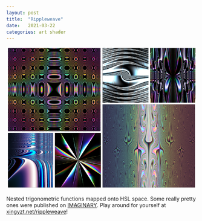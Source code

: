 ```yaml
---
layout: post
title:  "Rippleweave"
date:   2021-03-22
categories: art shader
---
```


![Six swirling mathematical equations in a grid](/media/ripple-weave-collage-w720.png)

Nested trigonometric functions mapped onto HSL space. Some really pretty ones were published on [IMAGINARY](https://www.imaginary.org/gallery/ripple-weave). Play around for yourself at [xingyzt.net/rippleweave](https://xingyzt.net/rippleweave)!


